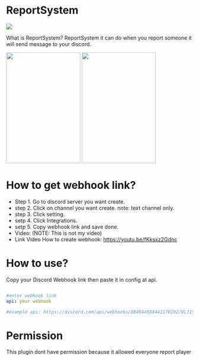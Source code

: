 # ReportSystem
  
  [![](https://poggit.pmmp.io/shield.state/ReportSystem)](https://poggit.pmmp.io/p/ReportSystem)
  
  What is ReportSystem?
  ReportSystem it can do when you report someone it will send message to your discord.

  <img src="https://github.com/NuthMC/ReportSystem/blob/main/asset/1630814076070.png" width="200" height="300" >

  <img src="https://github.com/NuthMC/ReportSystem/blob/main/asset/dc.png" width="200" height="300" >

# How to get webhook link?
 - Step 1. Go to discord server you want create.
 - step 2. Click on channel you want create.  note: text channel only.
 - step 3. Click setting.
 - setp 4. Click Integrations.
 - setp 5. Copy webhook link and save done.
 - Video: (NOTE: This is not my video)
 - Link Video How to create webhook: https://youtu.be/fKksxz2Gdnc
# How to use?

Copy your Discord Webhook link then paste it in config at api.
``` yaml

#enter webhook link
api: your webhook

#example api: https://discord.com/api/webhooks/884644588441178192/9LJ1Y6GfEMSOlxYY3uvDg1axFYMIN6zF06uprz5iT18sErjnN_6-qS6ChSa5rtERR5KP
```



# Permission
  This plugin dont have permission because it allowed everyone report player
